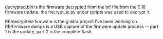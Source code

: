 decrypted.bin is the firmware decrypted from the btf file from the 0.18 firmware update.  the fwcrypt_io.py under scripts was used to decrypt it.   

RE/decrypted-firmware is the ghidra project I've been working on.
RE/firmware dumps is a USB capture of the firmware update process -- part 1 is the update, part 2 is the complete flash.

